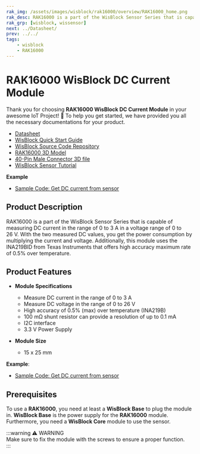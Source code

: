 ```yaml
---
rak_img: /assets/images/wisblock/rak16000/overview/RAK16000_home.png
rak_desc: RAK16000 is a part of the WisBlock Sensor Series that is capable of measuring DC current in the range of 0 to 3A in a voltage range of 0 to 26V.
rak_grp: [wisblock, wissensor]
next: ../Datasheet/
prev: ../../
tags:
    - wisblock
    - RAK16000
---
```



# RAK16000 WisBlock DC Current Module

Thank you for choosing **RAK16000 WisBlock DC Current Module** in your awesome IoT Project! 🎉 To help you get started, we have provided you all the necessary documentations for your product.

* [Datasheet](../Datasheet/)
* <a href="../../Quickstart/" target="_blank">WisBlock Quick Start Guide</a>
* [WisBlock Source Code Repository](https://github.com/RAKWireless/WisBlock/)
* [RAK16000 3D Model](https://downloads.rakwireless.com/3D_File/WisBlock/3D_RAK16000.stp)
* [40-Pin Male Connector 3D file](https://downloads.rakwireless.com/3D_File/Accessory/WisConnector/M40S1003K6M.stp)
* [WisBlock Sensor Tutorial](/Knowledge-Hub/Learn/WisBlock-Sensor-Tutorial/)

**Example**
* [Sample Code: Get DC current from sensor](https://github.com/RAKWireless/WisBlock/tree/master/examples/common/IO/RAK16000_DcCurrent_INA219)


## Product Description

RAK16000 is a part of the WisBlock Sensor Series that is capable of measuring DC current in the range of 0 to 3&nbsp;A in a voltage range of 0 to 26&nbsp;V. With the two measured DC values, you get the power consumption by multiplying the current and voltage. Additionally, this module uses the INA219BID from Texas Instruments that offers high accuracy maximum rate of 0.5% over temperature.


## Product Features

* **Module Specifications**

  * Measure DC current in the range of 0 to 3&nbsp;A
  * Measure DC voltage in the range of 0 to 26&nbsp;V
  * High accuracy of 0.5% (max) over temperature (INA219B)
  * 100&nbsp;mΩ shunt resistor can provide a resolution of up to 0.1&nbsp;mA
  * I2C interface
  * 3.3&nbsp;V Power Supply

* **Module Size**
    * 15 x 25&nbsp;mm


**Example**:

* [Sample Code: Get DC current from sensor](https://github.com/RAKWireless/WisBlock/tree/master/examples/common/IO/RAK16000_DcCurrent_INA219)

## Prerequisites

To use a **RAK16000**, you need at least a **WisBlock Base** to plug the module in. **WisBlock Base** is the power supply for the **RAK16000** module. Furthermore, you need a **WisBlock Core** module to use the sensor.

:::warning ⚠️ WARNING    
Make sure to fix the module with the screws to ensure a proper function.    
:::